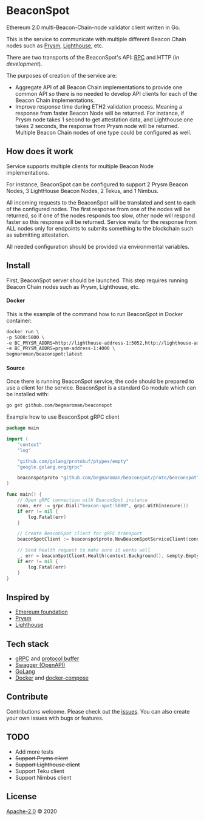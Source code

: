 # BeaconSpot

Ethereum 2.0 multi-Beacon-Chain-node validator client written in Go.

This is the service to communicate with multiple different Beacon Chain nodes such as [Prysm](https://github.com/prysmaticlabs/prysm), [Lighthouse](https://github.com/sigp/lighthouse), etc. 

There are two transports of the BeaconSpot's API: [RPC](./proto/beaconspot/beaconspot.proto) and HTTP (*in development*).

The purposes of creation of the service are:
- Aggregate API of all Beacon Chain implementations to provide one common API so there is no needed to develop API clients for each of the Beacon Chain implementations.
- Improve response time during ETH2 validation process. Meaning a response from faster Beacon Node will be returned.
For instance, if Prysm node takes 1 second to get attestation data, and Lighthouse one takes 2 seconds, the response from Prysm node will be returned.
Multiple Beacon Chain nodes of one type could be configured as well.

## How does it work

Service supports multiple clients for multiple Beacon Node implementations. 

For instance, BeaconSpot can be configured to support 2 Prysm Beacon Nodes, 3 LightHouse Beacon Nodes, 2 Tekus, and 1 Nimbus.

All incoming requests to the BeaconSpot will be translated and sent to each of the configured nodes. 
The first response from one of the nodes will be returned, so if one of the nodes responds too slow, other node will respond faster so this response will be returned.
Service waits for the response from ALL nodes only for endpoints to submits something to the blockchain such as submitting attestation.

All needed configuration should be provided via environmental variables.

## Install

First, BeaconSpot server should be launched. This step requires running Beacon Chain nodes such as Prysm, Lighthouse, etc.

#### Docker

This is the example of the command how to run BeaconSpot in Docker container:

```bash
docker run \
-p 5000:5000 \
-e BC_PRYSM_ADDRS=http://lighthouse-address-1:5052,http://lighthouse-address-2:5052 \
-e BC_PRYSM_ADDRS=prysm-address-1:4000 \
begmaroman/beaconspot:latest
```

#### Source

Once there is running BeaconSpot service, the code should be prepared to use a client for the service.
BeaconSpot is a standard Go module which can be installed with:

```bash
go get github.com/begmaroman/beaconspot
```

Example how to use BeaconSpot gRPC client

```go
package main

import (
	"context"
	"log"

	"github.com/golang/protobuf/ptypes/empty"
	"google.golang.org/grpc"

	beaconspotproto "github.com/begmaroman/beaconspot/proto/beaconspot"
)

func main() {
	// Open gRPC connection with BeaconSpot instance
	conn, err := grpc.Dial("beacon-spot:5000", grpc.WithInsecure())
	if err != nil {
		log.Fatal(err)
	}

	// Create BeaconSpot client for gRPC transport
	beaconSpotClient := beaconspotproto.NewBeaconSpotServiceClient(conn)

	// Send health request to make sure it works well
	_, err = beaconSpotClient.Health(context.Background(), &empty.Empty{})
	if err != nil {
		log.Fatal(err)
	}
}
```

## Inspired by

- [Ethereum foundation](https://ethereum.org/en/eth2/)
- [Prysm](https://github.com/prysmaticlabs/prysm)
- [Lighthouse](https://github.com/sigp/lighthouse)

## Tech stack

- [gRPC](https://grpc.io/) and [protocol buffer](https://developers.google.com/protocol-buffers)
- [Swagger (OpenAPI)](https://swagger.io/)
- [GoLang](https://golang.org/)
- [Docker](https://www.docker.com/) and [docker-compose](https://docs.docker.com/compose/)

## Contribute

Contributions welcome. Please check out the [issues](https://github.com/begmaroman/beaconspot/issues).
You can also create your own issues with bugs or features.

## TODO

- Add more tests
- ~~Support Pryms client~~
- ~~Support Lighthouse client~~
- Support Teku client
- Support Nimbus client

## License

[Apache-2.0](./LICENSE) © 2020
